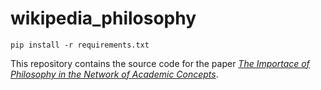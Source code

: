 # wikipedia_philosophy

`pip install -r requirements.txt`

This repository contains the source code for the paper [*The Importace of Philosophy in the Network of Academic Concepts*](https://github.com/dormanh/wikipedia_philosophy/blob/master/The%20importance%20of%20Philosophy%20in%20the%20network%20of%20academic%20concepts.pdf).
